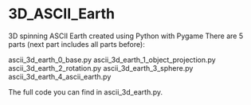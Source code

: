 # 3D_ASCII_Earth
3D spinning ASCII Earth created using Python with Pygame
There are 5 parts (next part includes all parts before):

ascii_3d_earth_0_base.py
ascii_3d_earth_1_object_projection.py
ascii_3d_earth_2_rotation.py
ascii_3d_earth_3_sphere.py
ascii_3d_earth_4_ascii_earth.py

The full code you can find in ascii_3d_earth.py.
